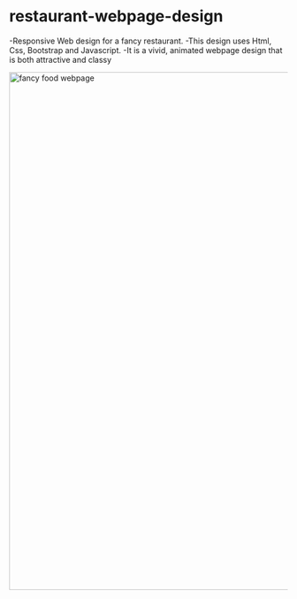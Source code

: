 # restaurant-webpage-design
-Responsive Web design for a fancy restaurant.
-This design uses Html, Css, Bootstrap and Javascript.
-It is a vivid, animated webpage design that is both attractive and classy

<img width="935" alt="fancy food webpage" src="https://github.com/user-attachments/assets/3ed2ea76-52e1-4fd9-8192-857948347791" />
